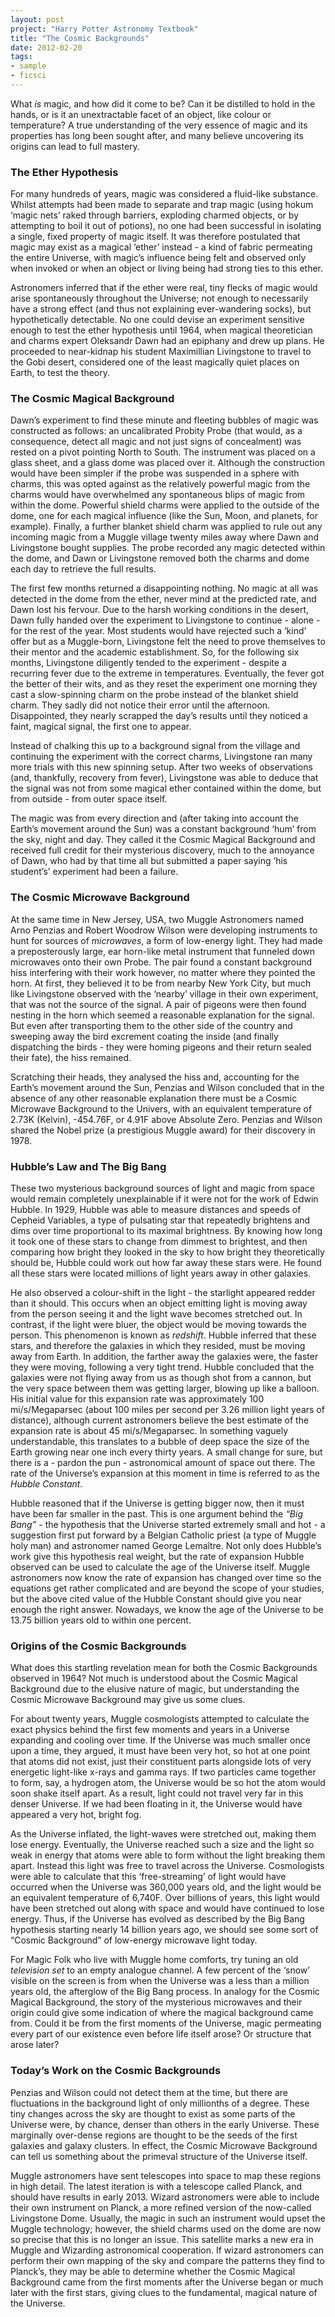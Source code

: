 ```yaml
---
layout: post
project: "Harry Potter Astronomy Textbook"
title: "The Cosmic Backgrounds"
date: 2012-02-20
tags: 
- sample
- ficsci
---
```


What *is* magic, and how did it come to be? Can it be distilled to hold in the hands, or is it an unextractable facet of an object, like colour or temperature? A true understanding of the very essence of magic and its properties has long been sought after, and many believe uncovering its origins can lead to full mastery. <!--more-->

### The Ether Hypothesis 

For many hundreds of years, magic was considered a fluid-like substance. Whilst attempts had been made to separate and trap magic (using hokum ‘magic nets’ raked through barriers, exploding charmed objects, or by attempting to boil it out of potions), no one had been successful in isolating a single, fixed property of magic itself. It was therefore postulated that magic may exist as a magical ‘ether’ instead - a kind of fabric permeating the entire Universe, with magic’s influence being felt and observed only when invoked or when an object or living being had strong ties to this ether.

Astronomers inferred that if the ether were real, tiny flecks of magic would arise spontaneously throughout the Universe; not enough to necessarily have a strong effect (and thus not explaining ever-wandering socks), but hypothetically detectable. No one could devise an experiment sensitive enough to test the ether hypothesis until 1964, when magical theoretician and charms expert Oleksandr Dawn had an epiphany and drew up plans. He proceeded to near-kidnap his student Maximillian Livingstone to travel to the Gobi desert, considered one of the least magically quiet places on Earth, to test the theory.



### The Cosmic Magical Background

Dawn’s experiment to find these minute and fleeting bubbles of magic was constructed as follows: an uncalibrated Probity Probe (that would, as a consequence, detect all magic and not just signs of concealment) was rested on a pivot pointing North to South. The instrument was placed on a glass sheet, and a glass dome was placed over it. Although the construction would have been simpler if the probe was suspended in a sphere with charms, this was opted against as the relatively powerful magic from the charms would have overwhelmed any spontaneous blips of magic from within the dome. Powerful shield charms were applied to the outside of the dome, one for each magical influence (like the Sun, Moon, and planets, for example). Finally, a further blanket shield charm was applied to rule out any incoming magic from a Muggle village twenty miles away where Dawn and Livingstone bought supplies. The probe recorded any magic detected within the dome, and Dawn or Livingstone removed both the charms and dome each day to retrieve the full results.  

The first few months returned a disappointing nothing. No magic at all was detected in the dome from the ether, never mind at the predicted rate, and Dawn lost his fervour.  Due to the harsh working conditions in the desert, Dawn fully handed over the experiment to Livingstone to continue - alone - for the rest of the year. Most students would have rejected such a ‘kind’ offer but as a Muggle-born, Livingstone felt the need to prove themselves to their mentor and the academic establishment. So, for the following six months, Livingstone diligently tended to the experiment - despite a recurring fever due to the extreme in temperatures. Eventually, the fever got the better of their wits, and as they reset the experiment one morning they cast a slow-spinning charm on the probe instead of the blanket shield charm. They sadly did not notice their error until the afternoon. Disappointed, they nearly scrapped the day’s results until they noticed a faint, magical signal, the first one to appear. 

Instead of chalking this up to a background signal from the village and continuing the experiment with the correct charms, Livingstone ran many more trials with this new spinning setup. After two weeks of observations (and, thankfully, recovery from fever), Livingstone was able to deduce that the signal was not from some magical ether contained within the dome, but from outside - from outer space itself.

The magic was from every direction and (after taking into account the Earth’s movement around the Sun) was a constant background ‘hum’ from the sky, night and day. They called it the Cosmic Magical Background and received full credit for their mysterious discovery, much to the annoyance of Dawn, who had by that time all but submitted a paper saying ‘his student’s’ experiment had been a failure.


### The Cosmic Microwave Background

At the same time in New Jersey, USA, two Muggle Astronomers named Arno Penzias and Robert Woodrow Wilson were developing instruments to hunt for sources of *microwaves*, a form of low-energy light. They had made a preposterously large, ear horn-like metal instrument that funneled down microwaves onto their own Probe. The pair found a constant background hiss interfering with their work however, no matter where they pointed the horn. At first, they believed it to be from nearby New York City, but much like Livingstone observed with the ‘nearby’ village in their own experiment, that was not the source of the signal. A pair of pigeons were then found nesting in the horn which seemed a reasonable explanation for the signal. But even after transporting them to the other side of the country and sweeping away the bird excrement coating the inside (and finally dispatching the birds - they were homing pigeons and their return sealed their fate), the hiss remained.

Scratching their heads, they analysed the hiss and, accounting for the Earth’s movement around the Sun, Penzias and Wilson concluded that in the absence of any other reasonable explanation there must be a Cosmic Microwave Background to the Univers, with an equivalent temperature of 2.73K (Kelvin), -454.76F, or 4.91F above Absolute Zero. Penzias and Wilson shared the Nobel prize (a prestigious Muggle award) for their discovery in 1978. 


### Hubble’s Law and The Big Bang

These two mysterious background sources of light and magic from space would remain completely unexplainable if it were not for the work of Edwin Hubble. In 1929, Hubble was able to measure distances and speeds of Cepheid Variables, a type of pulsating star that repeatedly brightens and dims over time proportional to its maximal brightness.  By knowing how long it took one of these stars to change from dimmest to brightest, and then comparing how bright they looked in the sky to how bright they theoretically should be, Hubble could work out how far away these stars were. He found all these stars were located millions of light years away in other galaxies. 

He also observed a colour-shift in the light - the starlight appeared redder than it should. This occurs when an object emitting light is moving away from the person seeing it and the light wave becomes stretched out. In contrast, if the light were bluer, the object would be moving towards the person. This phenomenon is known as *redshift*. Hubble inferred that these stars, and therefore the galaxies in which they resided, must be moving away from Earth. In addition, the farther away the galaxies were, the faster they were moving, following a very tight trend. Hubble concluded that the galaxies were not flying away from us as though shot from a cannon, but the very space between them was getting larger, blowing up like a balloon.  His initial value for this expansion rate was approximately 100 mi/s/Megaparsec (about 100 miles per second per 3.26 million light years of distance), although current astronomers believe the best estimate of the expansion rate is about 45 mi/s/Megaparsec. In something vaguely understandable, this translates to a bubble of deep space the size of the Earth growing near one inch every thirty years. A small change for sure, but there is a - pardon the pun - astronomical amount of space out there. The rate of the Universe’s expansion at this moment in time is referred to as the *Hubble Constant.* 

Hubble reasoned that if the Universe is getting bigger now, then it must have been far smaller in the past. This is one argument behind the *“Big Bang”* - the hypothesis that the Universe started extremely small and hot - a suggestion first put forward by a Belgian Catholic priest (a type of Muggle holy man) and astronomer named George Lemaître.  Not only does Hubble’s work give this hypothesis real weight, but the rate of expansion Hubble observed can be used to calculate the age of the Universe itself. Muggle astronomers now know the rate of expansion has changed over time so the equations get rather complicated and are beyond the scope of your studies, but the above cited value of the Hubble Constant should give you near enough the right answer. Nowadays, we know the age of the Universe to be 13.75 billion years old to within one percent.


### Origins of the Cosmic Backgrounds

What does this startling revelation mean for both the Cosmic Backgrounds observed in 1964?  Not much is understood about the Cosmic Magical Background due to the elusive nature of magic, but understanding the Cosmic Microwave Background may give us some clues.

For about twenty years, Muggle cosmologists attempted to calculate the exact physics behind the first few moments and years in a Universe expanding and cooling over time. If the Universe was much smaller once upon a time, they argued, it must have been very hot, so hot at one point that atoms did not exist, just their constituent parts alongside lots of very energetic light-like x-rays and gamma rays. If two particles came together to form, say, a hydrogen atom, the Universe would be so hot the atom would soon shake itself apart. As a result, light could not travel very far in this denser Universe. If we had been floating in it, the Universe would have appeared a very hot, bright fog. 

As the Universe inflated, the light-waves were stretched out, making them lose energy. Eventually, the Universe reached such a size and the light so weak in energy that atoms were able to form without the light breaking them apart. Instead this light was free to travel across the Universe. Cosmologists were able to calculate that this ‘free-streaming’ of light would have occurred when the Universe was 360,000 years old, and the light would be an equivalent temperature of 6,740F. Over billions of years, this light would have been stretched out along with space and would have continued to lose energy.  Thus, if the Universe has evolved as described by the Big Bang hypothesis starting nearly 14 billion years ago, we should see some sort of “Cosmic Background” of low-energy microwave light today. 

For Magic Folk who live with Muggle home comforts, try tuning an old *television set* to an empty analogue channel.  A few percent of the ‘snow’ visible on the screen is from when the Universe was a less than a million years old, the afterglow of the Big Bang process. In analogy for the Cosmic Magical Background, the story of the mysterious microwaves and their origin could give some indication of where the magical background came from. Could it be from the first moments of the Universe, magic permeating every part of our existence even before life itself arose? Or structure that arose later?


### Today’s Work on the Cosmic Backgrounds

Penzias and Wilson could not detect them at the time, but there are fluctuations in the background light of only millionths of a degree. These tiny changes across the sky are thought to exist as some parts of the Universe were, by chance, denser than others in the early Universe. These marginally over-dense regions are thought to be the seeds of the first galaxies and galaxy clusters. In effect, the Cosmic Microwave Background can tell us something about the primeval structure of the Universe itself. 

Muggle astronomers have sent telescopes into space to map these regions in high detail. The latest iteration is with a telescope called Planck, and should have results in early 2013. Wizard astronomers were able to include their own instrument on Planck, a more refined version of the now-called Livingstone Dome. Usually, the magic in such an instrument would upset the Muggle technology; however, the shield charms used on the dome are now so precise that this is no longer an issue. This satellite marks a new era in Muggle and Wizarding astronomical cooperation. If wizard astronomers can perform their own mapping of the sky and compare the patterns they find to Planck’s, they may be able to determine whether the Cosmic Magical Background came from the first moments after the Universe began or much later with the first stars, giving clues to the fundamental, magical nature of the Universe.

